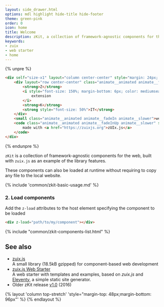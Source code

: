 ```yaml
---
layout: side_drawer.html
options: mdl highlight hide-title hide-footer
theme: green-pink
order: 0
icon: home
title: Welcome
description: zKit, a collection of framework-agnostic components for the web
keywords:
- zuix
- web starter
- home
---
```



{% unpre %}
```html
<div self="size-x1" layout="column center-center" style="margin: 24px; margin-bottom: 72px; width:auto!important">
    <div layout="row center-center" class="animate__animated animate__fadeInDown animate__fast" style="font-size: 300%">
        <strong>Z</strong>
        <i style="font-size: 150%; margin-bottom: 6px; color: mediumseagreen; margin-right: 4px; margin-left: 4px" class="material-icons animate__animated animate__bounce">
            extension
        </i>
        <strong>K</strong>
        <strong style="font-size: 50%">IT</strong>
    </div>
    <small class="animate__animated animate__fadeIn animate__slower">web enhancing bits</small>
    <code class="animate__animated animate__fadeInUp animate__slower" style="margin-top: 12px; padding: 0">
        made with <a href="https://zuixjs.org">zUIx.js</a>
    </code>
</div>
```
{% endunpre %}

`zKit` is a collection of framework-agnostic components for the web, built with `zuix.js` as an example of the library
features.

These components can also be loaded at runtime without requiring to copy any file to the local website.

{% include 'common/zkit-basic-usage.md' %}

### 2. Load components 

Add the `z-load` attributes to the host element specifying the component to be loaded
```html
<div z-load="path/to/my/component"></div>
```

{% include "common/zkit-components-list.html" %}


## See also
- [zuix.js](https://zuixjs.org)  
  A small library (18.5kB gzipped) for component-based web development
- [zuix.js Web Starter](https://github.com/zuixjs/zuix-web-starter)  
  A web starter with templates and examples, based on *zuix.js* and [Eleventy](https://www.11ty.dev/), a simple static site generator.
- Older zKit release [v1.0](../../../1.0) (2016)


{% layout 'column top-stretch' 'style="margin-top: 48px;margin-bottom: 96px"' %}
{% endlayout %}
